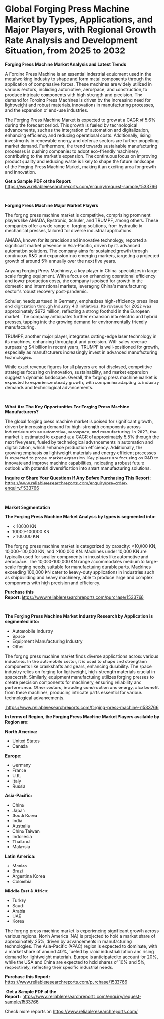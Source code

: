<p><h1>Global Forging Press Machine Market by Types, Applications, and Major Players, with Regional Growth Rate Analysis and Development Situation, from 2025 to 2032</h1></p><p><strong>Forging Press Machine Market Analysis and Latest Trends</strong></p>
<p><p>A Forging Press Machine is an essential industrial equipment used in the metalworking industry to shape and form metal components through the application of compressive forces. These machines are widely utilized in various sectors, including automotive, aerospace, and construction, to produce intricate components with high strength and precision. The demand for Forging Press Machines is driven by the increasing need for lightweight and robust materials, innovations in manufacturing processes, and the expansion of end-use industries.</p><p>The Forging Press Machine Market is expected to grow at a CAGR of 5.6% during the forecast period. This growth is fueled by technological advancements, such as the integration of automation and digitalization, enhancing efficiency and reducing operational costs. Additionally, rising investments in renewable energy and defense sectors are further propelling market demand. Furthermore, the trend towards sustainable manufacturing processes is pushing companies to adopt eco-friendly machinery, contributing to the market's expansion. The continuous focus on improving product quality and reducing waste is likely to shape the future landscape of the Forging Press Machine Market, making it an exciting area for growth and innovation.</p></p>
<p><strong>Get a Sample PDF of the Report:&nbsp;</strong> <a href="https://www.reliableresearchreports.com/enquiry/request-sample/1533766?utm_campaign=3265&utm_medium=2&utm_source=Github&utm_content=ia&utm_term=08042025&utm_id=forging-press-machine">https://www.reliableresearchreports.com/enquiry/request-sample/1533766</a></p>
<p>&nbsp;</p>
<p><strong>Forging Press Machine Major Market Players</strong></p>
<p><p>The forging press machine market is competitive, comprising prominent players like AMADA, Bystronic, Schuler, and TRUMPF, among others. These companies offer a wide range of forging solutions, from hydraulic to mechanical presses, tailored for diverse industrial applications.</p><p>AMADA, known for its precision and innovative technology, reported a significant market presence in Asia-Pacific, driven by its advanced automation solutions. The company aims for sustained growth through continuous R&D and expansion into emerging markets, targeting a projected growth of around 5% annually over the next five years.</p><p>Anyang Forging Press Machinery, a key player in China, specializes in large-scale forging equipment. With a focus on enhancing operational efficiency and lower production costs, the company is poised for growth in the domestic and international markets, leveraging China's manufacturing sector's robust recovery post-pandemic.</p><p>Schuler, headquartered in Germany, emphasizes high-efficiency press lines and digitization through Industry 4.0 initiatives. Its revenue for 2022 was approximately $972 million, reflecting a strong foothold in the European market. The company anticipates further expansion into electric and hybrid presses, tapping into the growing demand for environmentally friendly manufacturing.</p><p>TRUMPF, another major player, integrates cutting-edge laser technology in its machines, enhancing throughput and precision. With sales revenue surpassing $4 billion in recent years, TRUMPF is well-positioned for growth, especially as manufacturers increasingly invest in advanced manufacturing technologies.</p><p>While exact revenue figures for all players are not disclosed, competitive strategies focusing on innovation, sustainability, and market expansion suggest a dynamic landscape. Overall, the forging press machine market is expected to experience steady growth, with companies adapting to industry demands and technological advancements.</p></p>
<p>&nbsp;</p>
<p><strong>What Are The Key Opportunities For Forging Press Machine Manufacturers?</strong></p>
<p><p>The global forging press machine market is poised for significant growth, driven by increasing demand for high-strength components across industries such as automotive, aerospace, and manufacturing. In 2023, the market is estimated to expand at a CAGR of approximately 5.5% through the next five years, fueled by technological advancements in automation and digitalization, which enhance production efficiency. Additionally, the growing emphasis on lightweight materials and energy-efficient processes is expected to propel market expansion. Key players are focusing on R&D to innovate and improve machine capabilities, indicating a robust future outlook with potential diversification into smart manufacturing solutions.</p></p>
<p><strong>Inquire or Share Your Questions If Any Before Purchasing This Report:</strong> <a href="https://www.reliableresearchreports.com/enquiry/pre-order-enquiry/1533766?utm_campaign=3265&utm_medium=2&utm_source=Github&utm_content=ia&utm_term=08042025&utm_id=forging-press-machine">https://www.reliableresearchreports.com/enquiry/pre-order-enquiry/1533766</a></p>
<p>&nbsp;</p>
<p><strong>Market Segmentation</strong></p>
<p><strong>The Forging Press Machine Market Analysis by types is segmented into:</strong></p>
<p><ul><li>< 10000 KN</li><li>10000-100000 KN</li><li>> 100000 KN</li></ul></p>
<p><p>The forging press machine market is categorized by capacity: <10,000 KN, 10,000-100,000 KN, and >100,000 KN. Machines under 10,000 KN are typically used for smaller components in industries like automotive and aerospace. The 10,000-100,000 KN range accommodates medium to large-scale forging needs, suitable for manufacturing durable parts. Machines exceeding 100,000 KN cater to heavy-duty applications in industries such as shipbuilding and heavy machinery, able to produce large and complex components with high precision and efficiency.</p></p>
<p><strong>Purchase this Report:&nbsp;</strong><a href="https://www.reliableresearchreports.com/purchase/1533766?utm_campaign=3265&utm_medium=2&utm_source=Github&utm_content=ia&utm_term=08042025&utm_id=forging-press-machine">https://www.reliableresearchreports.com/purchase/1533766</a></p>
<p>&nbsp;</p>
<p><strong>The Forging Press Machine Market Industry Research by Application is segmented into:</strong></p>
<p><ul><li>Automobile Industry</li><li>Space</li><li>Equipment Manufacturing Industry</li><li>Other</li></ul></p>
<p><p>The forging press machine market finds diverse applications across various industries. In the automobile sector, it is used to shape and strengthen components like crankshafts and gears, enhancing durability. The space industry relies on forging for lightweight, high-strength materials crucial in spacecraft. Similarly, equipment manufacturing utilizes forging presses to create precision components for machinery, ensuring reliability and performance. Other sectors, including construction and energy, also benefit from these machines, producing intricate parts essential for various technological advancements.</p></p>
<p><a href="https://www.reliableresearchreports.com/forging-press-machine-r1533766?utm_campaign=3265&utm_medium=2&utm_source=Github&utm_content=ia&utm_term=08042025&utm_id=forging-press-machine">&nbsp;https://www.reliableresearchreports.com/forging-press-machine-r1533766</a></p>
<p><strong>In terms of Region, the Forging Press Machine Market Players available by Region are:</strong></p>
<p>
    <p> <strong> North America: </strong>
        <ul>
            <li>United States</li>
            <li>Canada</li>
        </ul>
        </p> 
    <p> <strong> Europe: </strong>
        <ul>
            <li>Germany</li>
            <li>France</li>
            <li>U.K.</li>
            <li>Italy</li>
            <li>Russia</li>
        </ul>
        </p> 
    <p> <strong> Asia-Pacific: </strong>
        <ul>
            <li>China</li>
            <li>Japan</li>
            <li>South Korea</li>
            <li>India</li>
            <li>Australia</li>
            <li>China Taiwan</li>
            <li>Indonesia</li>
            <li>Thailand</li>
            <li>Malaysia</li>
        </ul>
        </p> 
    <p> <strong> Latin America: </strong>
        <ul>
            <li>Mexico</li>
            <li>Brazil</li>
            <li>Argentina Korea</li>
            <li>Colombia</li>
        </ul>
        </p> 
    <p> <strong> Middle East & Africa: </strong>
        <ul>
            <li>Turkey</li>
            <li>Saudi</li>
            <li>Arabia</li>
            <li>UAE</li>
            <li>Korea</li>
        </ul>
    </p>
    </p>
<p><p>The forging press machine market is experiencing significant growth across various regions. North America (NA) is projected to hold a market share of approximately 25%, driven by advancements in manufacturing technologies. The Asia-Pacific (APAC) region is expected to dominate, with a market share of around 40%, fueled by rapid industrialization and rising demand for lightweight materials. Europe is anticipated to account for 20%, while the USA and China are expected to hold shares of 10% and 5%, respectively, reflecting their specific industrial needs.</p></p>
<p><strong>Purchase this Report: </strong><a href="https://www.reliableresearchreports.com/purchase/1533766?utm_campaign=3265&utm_medium=2&utm_source=Github&utm_content=ia&utm_term=08042025&utm_id=forging-press-machine">https://www.reliableresearchreports.com/purchase/1533766</a></p>
<p>&nbsp;<strong>Get a Sample PDF of the Report:&nbsp;&nbsp;</strong><a href="https://www.reliableresearchreports.com/enquiry/request-sample/1533766?utm_campaign=3265&utm_medium=2&utm_source=Github&utm_content=ia&utm_term=08042025&utm_id=forging-press-machine">https://www.reliableresearchreports.com/enquiry/request-sample/1533766</a></p>
<p><strong></strong></p>
<p>Check more reports on <a href="https://www.reliableresearchreports.com/?utm_campaign=3265&utm_medium=2&utm_source=Github&utm_content=ia&utm_term=08042025&utm_id=forging-press-machine">https://www.reliableresearchreports.com/</a></p>